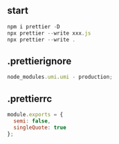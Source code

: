 ## start

```js
npm i prettier -D
npx prettier --write xxx.js
npx prettier --write .
```

## .prettierignore

```js
node_modules.umi.umi - production;
```

## .prettierrc

```js
module.exports = {
  semi: false,
  singleQuote: true
};
```
